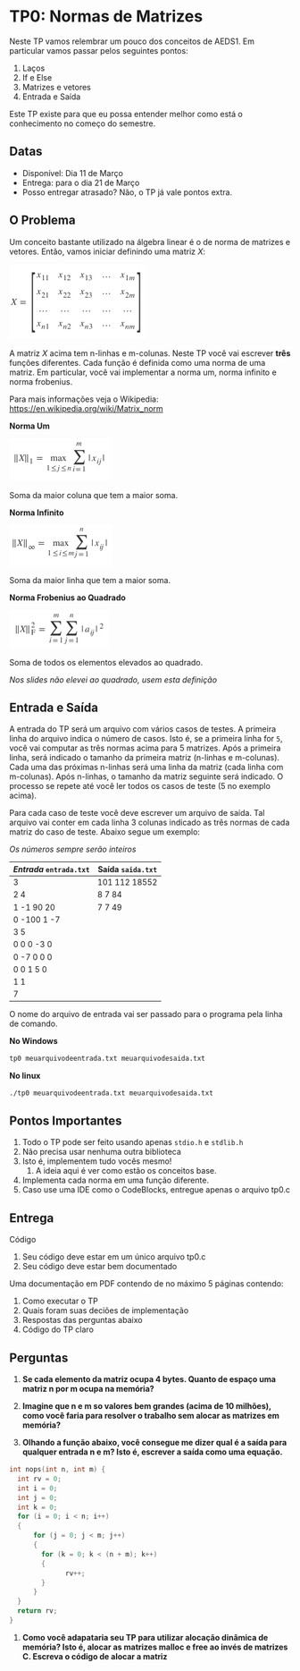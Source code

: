 # TP0: Normas de Matrizes

Neste TP vamos relembrar um pouco dos conceitos de AEDS1. Em particular
vamos passar pelos seguintes pontos:

  1. Laços
  2. If e Else
  3. Matrizes e vetores
  4. Entrada e Saída

Este TP existe para que eu possa entender melhor como está o conhecimento no
começo do semestre.

## Datas

  * Disponível: Dia 11 de Março
  * Entrega: para o dia 21 de Março
  * Posso entregar atrasado? Não, o TP já vale pontos extra.

## O Problema

Um conceito bastante utilizado na álgebra linear é o de norma de matrizes e
vetores. Então, vamos iniciar definindo uma matriz *X*:

![Matriz](matriz.png)

<!---
$$
X = \begin{bmatrix}
    x_{11}       & x_{12} & x_{13} & \dots & x_{1m} \\
    x_{21}       & x_{22} & x_{23} & \dots & x_{2m}\\
   \dots & \dots & \dots & \dots & \dots\\
    x_{n1}       & x_{n2} & x_{n3} & \dots & x_{nm}
\end{bmatrix}
$$
-->

A matriz $X$ acima tem n-linhas e m-colunas. Neste TP você vai escrever **três**
funções diferentes. Cada função é definida como uma norma de uma matriz.
Em particular, você vai implementar a norma um, norma infinito e norma
frobenius. 

Para mais informações veja o Wikipedia:
https://en.wikipedia.org/wiki/Matrix_norm

**Norma Um**

![Norma1](normaum.png)

<!---
$$ \|X\|_1 = \max_{1 \leq j \leq n} \sum_{i=1}^m | x_{ij} | $$
--->

Soma da maior coluna que tem a maior soma.

**Norma Infinito**

![NormaInf](normainf.png)

<!---
$$ \|X\|_\infty = \max_{1 \leq i \leq m} \sum _{j=1}^n | x_{ij} | $$
--->

Soma da maior linha que tem a maior soma.

**Norma Frobenius ao Quadrado**

![NormaFro](normfro.png)

<!---
$$\|X\|_{\rm F}^2 =\sum_{i=1}^m\sum_{j=1}^n |a_{ij}|^2 $$
--->

Soma de todos os elementos elevados ao quadrado.

*Nos slides não elevei ao quadrado, usem esta definição*

## Entrada e Saída

A entrada do TP será um arquivo com vários casos de testes. A primeira linha do
arquivo indica o número de casos. Isto é, se a primeira linha for `5`, você vai
computar as três normas acima para 5 matrizes. Após a primeira linha, será
indicado o tamanho da primeira matriz (n-linhas e m-colunas). Cada uma das
próximas n-linhas será uma linha da matriz (cada linha com m-colunas). Após
n-linhas, o tamanho da matriz seguinte será indicado. O processo se repete até
você ler todos os casos de teste (5 no exemplo acima).

Para cada caso de teste você deve escrever um arquivo de saída. Tal arquivo vai
conter em cada linha 3 colunas indicado as três normas de cada matriz do caso de
teste. Abaixo segue um exemplo:

*Os números sempre serão inteiros*

| *Entrada* `entrada.txt` | Saída `saida.txt` |
|-------------------------|-------------------|
|3                        | 101 112  18552    |
|2 4                      | 8 7 84            |
|1 -1 90 20               | 7 7 49            |
|0 -100 1 -7              |                   |
|3 5                      |                   |
|0 0 0 -3 0               |                   |
|0 -7 0 0 0               |                   |
|0 0 1 5 0                |                   |
|1 1                      |                   |
|7                        |                   |

O nome do arquivo de entrada vai ser passado para o programa pela
linha de comando.

**No Windows**
```cmd
tp0 meuarquivodeentrada.txt meuarquivodesaida.txt
```

**No linux**
```bash
./tp0 meuarquivodeentrada.txt meuarquivodesaida.txt
```

## Pontos Importantes

1. Todo o TP pode ser feito usando apenas ```stdio.h``` e ```stdlib.h```
1. Não precisa usar nenhuma outra biblioteca
1. Isto é, implementem tudo vocês mesmo!
    1. A ideia aqui é ver como estão os conceitos base.
1. Implementa cada norma em uma função diferente.
1. Caso use uma IDE como o CodeBlocks, entregue apenas o arquivo tp0.c

## Entrega

Código

1. Seu código deve estar em um único arquivo tp0.c
1. Seu código deve estar bem documentado

Uma documentação em PDF contendo de no máximo 5 páginas contendo:

1. Como executar o TP
1. Quais foram suas deciões de implementação
1. Respostas das perguntas abaixo
1. Código do TP claro

## Perguntas

  1. **Se cada elemento da matriz ocupa 4 bytes. Quanto de espaço uma matriz n por m ocupa na memória?**
  
  1. **Imagine que n e m so valores bem grandes (acima de 10 milhões), como você faria para resolver o
       trabalho sem alocar as matrizes em memória?**
  
  1. **Olhando a função abaixo, você consegue me dizer qual é a saída para qualquer entrada n e m? Isto é, escrever a saída como uma equação.**
  
  ```c
  int nops(int n, int m) {
  	int rv = 0;
    int i = 0;
    int j = 0;
    int k = 0;
  	for (i = 0; i < n; i++) 
  	{
  		for (j = 0; j < m; j++) 
  		{
      	  for (k = 0; k < (n + m); k++)
      	  {
  				rv++;
      	  }
  		}
  	}
  	return rv;
  }
  ```
  
  1. **Como você adapataria seu TP para utilizar alocação dinâmica de memória? Isto é, alocar as matrizes malloc e free ao invés de matrizes C. Escreva o código de alocar a matriz**


